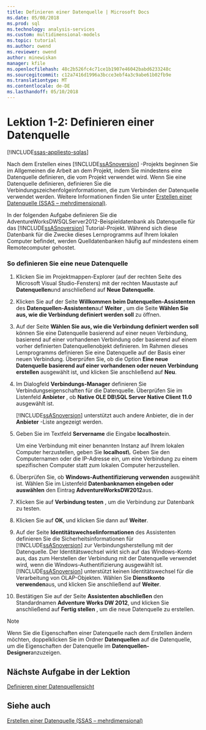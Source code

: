 ```yaml
---
title: Definieren einer Datenquelle | Microsoft Docs
ms.date: 05/08/2018
ms.prod: sql
ms.technology: analysis-services
ms.custom: multidimensional-models
ms.topic: tutorial
ms.author: owend
ms.reviewer: owend
author: minewiskan
manager: kfile
ms.openlocfilehash: 48c2b526fc4c71ce1b1907e46042babd6233248c
ms.sourcegitcommit: c12a7416d1996a3bcce3ebf4a3c9abe61b02fb9e
ms.translationtype: MT
ms.contentlocale: de-DE
ms.lasthandoff: 05/10/2018
---
```

# <a name="lesson-1-2---defining-a-data-source"></a>Lektion 1-2: Definieren einer Datenquelle
[!INCLUDE[ssas-appliesto-sqlas](../includes/ssas-appliesto-sqlas.md)]

Nach dem Erstellen eines [!INCLUDE[ssASnoversion](../includes/ssasnoversion-md.md)] -Projekts beginnen Sie im Allgemeinen die Arbeit an dem Projekt, indem Sie mindestens eine Datenquelle definieren, die vom Projekt verwendet wird. Wenn Sie eine Datenquelle definieren, definieren Sie die Verbindungszeichenfolgeinformationen, die zum Verbinden der Datenquelle verwendet werden. Weitere Informationen finden Sie unter [Erstellen einer Datenquelle &#40;SSAS – mehrdimensional&#41;](../analysis-services/multidimensional-models/create-a-data-source-ssas-multidimensional.md).  
  
In der folgenden Aufgabe definieren Sie die AdventureWorksDWSQLServer2012-Beispieldatenbank als Datenquelle für das [!INCLUDE[ssASnoversion](../includes/ssasnoversion-md.md)] Tutorial-Projekt. Während sich diese Datenbank für die Zwecke dieses Lernprogramms auf Ihrem lokalen Computer befindet, werden Quelldatenbanken häufig auf mindestens einem Remotecomputer gehostet.  
  
### <a name="to-define-a-new-data-source"></a>So definieren Sie eine neue Datenquelle  
  
1.  Klicken Sie im Projektmappen-Explorer (auf der rechten Seite des Microsoft Visual Studio-Fensters) mit der rechten Maustaste auf **Datenquellen**und anschließend auf **Neue Datenquelle**.  
  
2.  Klicken Sie auf der Seite **Willkommen beim Datenquellen-Assistenten** des **Datenquellen-Assistenten**auf **Weiter** , um die Seite **Wählen Sie aus, wie die Verbindung definiert werden soll** zu öffnen.  
  
3.  Auf der Seite **Wählen Sie aus, wie die Verbindung definiert werden soll** können Sie eine Datenquelle basierend auf einer neuen Verbindung, basierend auf einer vorhandenen Verbindung oder basierend auf einem vorher definierten Datenquellenobjekt definieren. Im Rahmen dieses Lernprogramms definieren Sie eine Datenquelle auf der Basis einer neuen Verbindung. Überprüfen Sie, ob die Option **Eine neue Datenquelle basierend auf einer vorhandenen oder neuen Verbindung erstellen** ausgewählt ist, und klicken Sie anschließend auf **Neu**.  
  
4.  Im Dialogfeld **Verbindungs-Manager** definieren Sie Verbindungseigenschaften für die Datenquelle. Überprüfen Sie im Listenfeld **Anbieter** , ob **Native OLE DB\SQL Server Native Client 11.0** ausgewählt ist.  
  
    [!INCLUDE[ssASnoversion](../includes/ssasnoversion-md.md)] unterstützt auch andere Anbieter, die in der **Anbieter** -Liste angezeigt werden.  
  
5.  Geben Sie im Textfeld **Servername** die Eingabe **localhost**ein.  
  
    Um eine Verbindung mit einer benannten Instanz auf Ihrem lokalen Computer herzustellen, geben Sie **localhost\\<instance name>**. Geben Sie den Computernamen oder die IP-Adresse ein, um eine Verbindung zu einem spezifischen Computer statt zum lokalen Computer herzustellen.  
  
6.  Überprüfen Sie, ob **Windows-Authentifizierung verwenden** ausgewählt ist. Wählen Sie im Listenfeld **Datenbanknamen eingeben oder auswählen** den Eintrag **AdventureWorksDW2012**aus.  
  
7.  Klicken Sie auf **Verbindung testen** , um die Verbindung zur Datenbank zu testen.  
  
8.  Klicken Sie auf **OK**, und klicken Sie dann auf **Weiter**.  
  
9. Auf der Seite **Identitätswechselinformationen** des Assistenten definieren Sie die Sicherheitsinformationen für [!INCLUDE[ssASnoversion](../includes/ssasnoversion-md.md)] zur Verbindungsherstellung mit der Datenquelle. Der Identitätswechsel wirkt sich auf das Windows-Konto aus, das zum Herstellen der Verbindung mit der Datenquelle verwendet wird, wenn die Windows-Authentifizierung ausgewählt ist. [!INCLUDE[ssASnoversion](../includes/ssasnoversion-md.md)] unterstützt keinen Identitätswechsel für die Verarbeitung von OLAP-Objekten. Wählen Sie **Dienstkonto verwenden**aus, und klicken Sie anschließend auf **Weiter**.  
  
10. Bestätigen Sie auf der Seite **Assistenten abschließen** den Standardnamen **Adventure Works DW 2012**, und klicken Sie anschließend auf **Fertig stellen** , um die neue Datenquelle zu erstellen.  
  
> [!NOTE]  
> Wenn Sie die Eigenschaften einer Datenquelle nach dem Erstellen ändern möchten, doppelklicken Sie im Ordner **Datenquellen** auf die Datenquelle, um die Eigenschaften der Datenquelle im **Datenquellen-Designer**anzuzeigen.  
  
## <a name="next-task-in-lesson"></a>Nächste Aufgabe in der Lektion  
[Definieren einer Datenquellensicht](../analysis-services/lesson-1-3-defining-a-data-source-view.md)  
  
## <a name="see-also"></a>Siehe auch  
[Erstellen einer Datenquelle &#40;SSAS – mehrdimensional&#41;](../analysis-services/multidimensional-models/create-a-data-source-ssas-multidimensional.md)  
  

